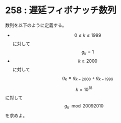 # 258 : 遅延フィボナッチ数列

数列を以下のように定義する。

* $$0 ≤ k ≤ 1999$$に対して$$g_k = 1$$
* $$k ≥ 2000$$に対して$$g_k = g_{k-2000} + g_{k-1999}$$

$$k = 10^{18}$$に対して$$g_k \mod 20092010$$を求めよ。
